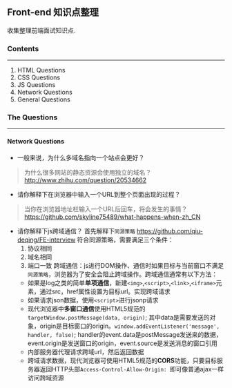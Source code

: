 ## Front-end 知识点整理
收集整理前端面试知识点.

### Contents
***

1. HTML Questions
2. CSS Questions
3. JS Questions
4. Network Questions
5. General Questions

### The Questions
***

#### Network Questions
*   一般来说，为什么多域名指向一个站点会更好？
>   为什么很多网站的静态资源会使用独立的域名？
>   http://www.zhihu.com/question/20534662
*   请你解释下在浏览器中输入一个URL到整个页面出现的过程？
>   当你在浏览器地址栏输入一个URL后回车，将会发生的事情？
>   https://github.com/skyline75489/what-happens-when-zh_CN
*   请你解释下js跨域通信？
    首先解释下`同源策略` https://github.com/qiu-deqing/FE-interview
    符合同源策略，需要满足三个条件：
    1. 协议相同
    2. 域名相同
    3. 端口一致
    跨域通信：js进行DOM操作、通信时如果目标与当前窗口不满足`同源策略`，浏览器为了安全会阻止跨域操作。跨域通信通常有以下方法：
    *   如果是log之类的简单**单项通信**，新建`<img>`,`<script>`,`<link>`,`<iframe>`元素，通过src，href属性设置为目标url。实现跨域请求
    *   如果请求json数据，使用`<script>`进行jsonp请求
    *   现代浏览器中**多窗口通信**使用HTML5规范的`targetWindow.postMessage(data, origin)`; 其中data是需要发送的对象，origin是目标窗口的origin。`window.addEventListener('message', handler, false)`; handler的event.data是postMessage发送来的数据，event.origin是发送窗口的origin，event.source是发送消息的窗口引用
    *   内部服务器代理请求跨域url，然后返回数据
    *   跨域请求数据，现代浏览器可使用HTML5规范的**CORS**功能，只要目标服务器返回HTTP头部`Access-Control-Allow-Origin: `即可像普通ajax一样访问跨域资源

